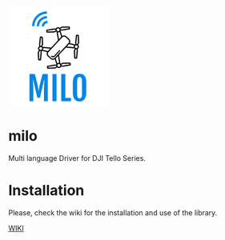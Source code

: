 ![](logo.png)

# milo

Multi language Driver for DJI Tello Series.

# Installation

Please, check the wiki for the installation and use of the library.

[WIKI](https://github.com/manuoso/milo/wiki)
